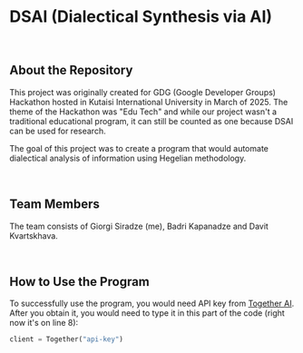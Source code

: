 # DSAI (Dialectical Synthesis via AI)

<br>

## About the Repository

This project was originally created for GDG (Google Developer Groups) Hackathon hosted in Kutaisi International University in March of 2025. The theme of the Hackathon was "Edu Tech" and while our project wasn't a traditional educational program, it can still be counted as one because DSAI can be used for research. 

The goal of this project was to create a program that would automate dialectical analysis of information using Hegelian methodology.

<br>

## Team Members

The team consists of Giorgi Siradze (me), Badri Kapanadze and Davit Kvartskhava.

<br>

## How to Use the Program

To successfully use the program, you would need API key from [Together AI](https://www.together.ai/).
After you obtain it, you would need to type it in this part of the code (right now it's on line 8):

```python
client = Together("api-key")
```
